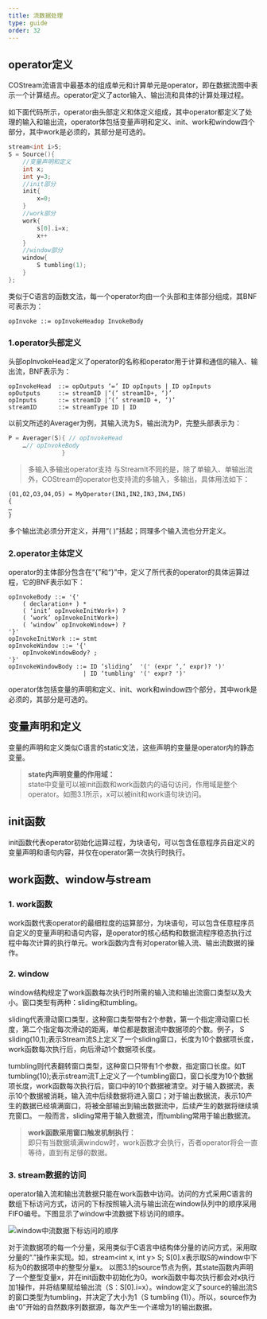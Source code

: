 ```yaml
---
title: 流数据处理
type: guide
order: 32
---
```


##    operator定义

COStream流语言中最基本的组成单元和计算单元是operator，即在数据流图中表示一个计算结点。operator定义了actor输入、输出流和具体的计算处理过程。

如下面代码所示，operator由头部定义和体定义组成，其中operator都定义了处理的输入和输出流，operator体包括变量声明和定义、init、work和window四个部分，其中work是必须的，其部分是可选的。
```c++
stream<int i>S;
S = Source(){
    //变量声明和定义
    int x;
    int y=3;
    //init部分
    init{
        x=0;
    }
    //work部分
    work{
        s[0].i=x;
        x++
    }
    //window部分
    window{
        S tumbling(1);
    }
};
```
类似于C语言的函数文法，每一个operator均由一个头部和主体部分组成，其BNF可表示为：
```
opInvoke ::= opInvokeHeadop InvokeBody
```
### 1.operator头部定义
头部opInvokeHead定义了operator的名称和operator用于计算和通信的输入、输出流，BNF表示为：
```
opInvokeHead  ::= opOutputs ‘=’ ID opInputs | ID opInputs
opOutputs	  ::= streamID |‘(’ streamID+, ‘)’
opInputs	  ::= streamID |‘(’ streamID +, ‘)’
streamID	  ::= streamType ID | ID
```
以前文所述的Averager为例，其输入流为S，输出流为P，完整头部表示为：
```c++
P = Averager(S){ // opInvokeHead
    …// opInvokeBody
               }
```

>多输入多输出operator支持
与StreamIt不同的是，除了单输入、单输出流外，COStream的operator也支持流的多输入，多输出，具体用法如下：
```
(O1,O2,O3,O4,O5) = MyOperator(IN1,IN2,IN3,IN4,IN5)
{
…
}
```
多个输出流必须分开定义，并用“( )”括起；同理多个输入流也分开定义。

### 2.operator主体定义
operator的主体部分包含在“{”和“}”中，定义了所代表的operator的具体运算过程，它的BNF表示如下：
```
opInvokeBody ::= '{'
	( declaration+ ) *
	( ‘init’ opInvokeInitWork+) ?
	( ‘work’ opInvokeInitWork+)
	( ‘window’ opInvokeWindow+) ?
'}'
opInvokeInitWork ::= stmt
opInvokeWindow ::= '{'
	opInvokeWindowBody? ;
'}'
opInvokeWindowBody ::= ID ‘sliding’  '(' (expr ‘,‘ expr)? ')'
				     | ID ‘tumbling' '(' expr? ')'
````
operator体包括变量的声明和定义、init、work和window四个部分，其中work是必须的，其部分是可选的。

##   变量声明和定义

变量的声明和定义类似C语言的static文法，这些声明的变量是operator内的静态变量。
>**state内声明变量的作用域：**  
>state中变量可以被init函数和work函数内的语句访问，作用域是整个operator。如图3.1所示，x可以被init和work语句块访问。

##  init函数

init函数代表operator初始化运算过程，为块语句，可以包含任意程序员自定义的变量声明和语句内容，并仅在operator第一次执行时执行。

##   work函数、window与stream

### 1. work函数
work函数代表operator的最细粒度的运算部分，为块语句，可以包含任意程序员自定义的变量声明和语句内容，是operator的核心结构和数据流程序稳态执行过程中每次计算的执行单元。work函数内含有对operator输入流、输出流数据的操作。

### 2. window
window结构规定了work函数每次执行时所需的输入流和输出流窗口类型以及大小。窗口类型有两种：sliding和tumbling。

sliding代表滑动窗口类型，这种窗口类型带有2个参数，第一个指定滑动窗口长度，第二个指定每次滑动的距离，单位都是数据流中数据项的个数。例子， S sliding(10,1);表示Stream流S上定义了一个sliding窗口，长度为10个数据项长度，work函数每次执行后，向后滑动1个数据项长度。

tumbling则代表翻转窗口类型，这种窗口只带有1个参数，指定窗口长度。如T tumbling(10);表示stream流T上定义了一个tumbling窗口，窗口长度为10个数据项长度，work函数每次执行后，窗口中的10个数据被清空。对于输入数据流，表示10个数据被消耗，输入流中后续数据将进入窗口；对于输出数据流，表示10产生的数据已经填满窗口，将被全部输出到输出数据流中，后续产生的数据将继续填充窗口。
一般而言，sliding常用于输入数据流，而tumbling常用于输出数据流。

>**work函数采用窗口触发机制执行：**    
即只有当数据填满window时，work函数才会执行，否者operator将会一直等待，直到有足够的数据。

### 3. stream数据的访问
operator输入流和输出流数据只能在work函数中访问。访问的方式采用C语言的数组下标访问方式，访问的下标按照输入流与输出流在window队列中的顺序采用FIFO编号。下图显示了window中流数据下标访问的顺序。

![window中流数据下标访问的顺序](/img/PART1-3.4.png)

对于流数据项的每一个分量，采用类似于C语言中结构体分量的访问方式，采用取分量的“.”操作来实现。如，stream<int x, int y> S; S[0].x表示取S的window中下标为0的数据项中的整型分量x。
以图3.1的source节点为例，其state函数内声明了一个整型变量x，并在init函数中初始化为0。work函数中每次执行都会对x执行加1操作，并将结果赋给输出流（S：S[0].i=x）。window定义了source的输出流S的窗口类型为tumbling，并决定了大小为1（S tumbling (1)）。所以，source作为由“0”开始的自然数序列数据源，每次产生一个递增为1的输出数据。
